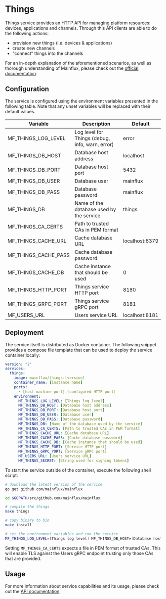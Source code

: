 # Things

Things service provides an HTTP API for managing platform resources: devices,
applications and channels. Through this API clients are able to do the following
actions:

- provision new things (i.e. devices & applications)
- create new channels
- "connect" things into the channels

For an in-depth explanation of the aforementioned scenarios, as well as thorough
understanding of Mainflux, please check out the [official documentation][doc].

## Configuration

The service is configured using the environment variables presented in the
following table. Note that any unset variables will be replaced with their
default values.

| Variable              | Description                                     | Default        |
|-----------------------|-------------------------------------------------|----------------|
| MF_THINGS_LOG_LEVEL   | Log level for Things (debug, info, warn, error) | error          |
| MF_THINGS_DB_HOST     | Database host address                           | localhost      |
| MF_THINGS_DB_PORT     | Database host port                              | 5432           |
| MF_THINGS_DB_USER     | Database user                                   | mainflux       |
| MF_THINGS_DB_PASS     | Database password                               | mainflux       |
| MF_THINGS_DB          | Name of the database used by the service        | things         |
| MF_THINGS_CA_CERTS    | Path to trusted CAs in PEM format               |                |
| MF_THINGS_CACHE_URL   | Cache database URL                              | localhost:6379 |
| MF_THINGS_CACHE_PASS  | Cache database password                         |                |
| MF_THINGS_CACHE_DB    | Cache instance that should be used              | 0              |
| MF_THINGS_HTTP_PORT   | Things service HTTP port                        | 8180           |
| MF_THINGS_GRPC_PORT   | Things service gRPC port                        | 8181           |
| MF_USERS_URL          | Users service URL                               | localhost:8181 |

## Deployment

The service itself is distributed as Docker container. The following snippet
provides a compose file template that can be used to deploy the service container
locally:

```yaml
version: "2"
services:
  things:
    image: mainflux/things:[version]
    container_name: [instance name]
    ports:
      - [host machine port]:[configured HTTP port]
    environment:
      MF_THINGS_LOG_LEVEL: [Things log level]
      MF_THINGS_DB_HOST: [Database host address]
      MF_THINGS_DB_PORT: [Database host port]
      MF_THINGS_DB_USER: [Database user]
      MF_THINGS_DB_PASS: [Database password]
      MF_THINGS_DB: [Name of the database used by the service]
      MF_THINGS_CA_CERTS: [Path to trusted CAs in PEM format]
      MF_THINGS_CACHE_URL: [Cache database URL]
      MF_THINGS_CACHE_PASS: [Cache database password]
      MF_THINGS_CACHE_DB: [Cache instance that should be used]
      MF_THINGS_HTTP_PORT: [Service HTTP port]
      MF_THINGS_GRPC_PORT: [Service gRPC port]
      MF_USERS_URL: [Users service URL]
      MF_THINGS_SECRET: [String used for signing tokens]
```

To start the service outside of the container, execute the following shell script:

```bash
# download the latest version of the service
go get github.com/mainflux/mainflux

cd $GOPATH/src/github.com/mainflux/mainflux

# compile the things
make things

# copy binary to bin
make install

# set the environment variables and run the service
MF_THINGS_LOG_LEVEL=[Things log level] MF_THINGS_DB_HOST=[Database host address] MF_THINGS_DB_PORT=[Database host port] MF_THINGS_DB_USER=[Database user] MF_THINGS_DB_PASS=[Database password] MF_THINGS_DB=[Name of the database used by the service] MF_HTTP_ADAPTER_CA_CERTS=[Path to trusted CAs in PEM format] MF_THINGS_CACHE_URL=[Cache database URL] MF_THINGS_CACHE_PASS=[Cache database password] MF_THINGS_CACHE_DB=[Cache instance that should be used] MF_THINGS_HTTP_PORT=[Service HTTP port] MF_THINGS_GRPC_PORT=[Service gRPC port] MF_USERS_URL=[Users service URL] $GOBIN/mainflux-things
```

Setting `MF_THINGS_CA_CERTS` expects a file in PEM format of trusted CAs. This will enable TLS against the Users gRPC endpoint trusting only those CAs that are provided.

## Usage

For more information about service capabilities and its usage, please check out
the [API documentation](swagger.yaml).

[doc]: http://mainflux.readthedocs.io
